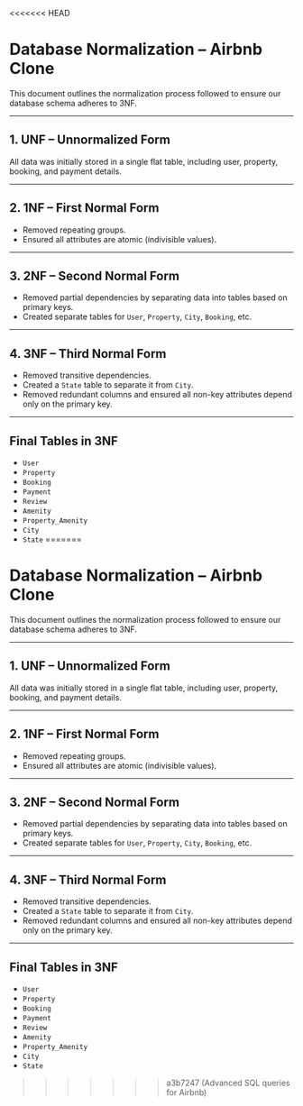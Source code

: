 <<<<<<< HEAD
# Database Normalization – Airbnb Clone

This document outlines the normalization process followed to ensure our database schema adheres to 3NF.

---

## 1. UNF – Unnormalized Form

All data was initially stored in a single flat table, including user, property, booking, and payment details.

---

## 2. 1NF – First Normal Form

- Removed repeating groups.
- Ensured all attributes are atomic (indivisible values).

---

## 3. 2NF – Second Normal Form

- Removed partial dependencies by separating data into tables based on primary keys.
- Created separate tables for `User`, `Property`, `City`, `Booking`, etc.

---

## 4. 3NF – Third Normal Form

- Removed transitive dependencies.
- Created a `State` table to separate it from `City`.
- Removed redundant columns and ensured all non-key attributes depend only on the primary key.

---

## Final Tables in 3NF

- `User`
- `Property`
- `Booking`
- `Payment`
- `Review`
- `Amenity`
- `Property_Amenity`
- `City`
- `State`
=======
# Database Normalization – Airbnb Clone

This document outlines the normalization process followed to ensure our database schema adheres to 3NF.

---

## 1. UNF – Unnormalized Form

All data was initially stored in a single flat table, including user, property, booking, and payment details.

---

## 2. 1NF – First Normal Form

- Removed repeating groups.
- Ensured all attributes are atomic (indivisible values).

---

## 3. 2NF – Second Normal Form

- Removed partial dependencies by separating data into tables based on primary keys.
- Created separate tables for `User`, `Property`, `City`, `Booking`, etc.

---

## 4. 3NF – Third Normal Form

- Removed transitive dependencies.
- Created a `State` table to separate it from `City`.
- Removed redundant columns and ensured all non-key attributes depend only on the primary key.

---

## Final Tables in 3NF

- `User`
- `Property`
- `Booking`
- `Payment`
- `Review`
- `Amenity`
- `Property_Amenity`
- `City`
- `State`
>>>>>>> a3b7247 (Advanced SQL queries for Airbnb)
